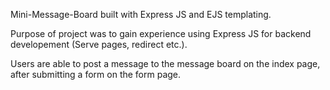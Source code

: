 Mini-Message-Board built with Express JS and EJS templating.

Purpose of project was to gain experience using Express JS for backend developement (Serve pages, redirect etc.).

Users are able to post a message to the message board on the index page, after submitting a form on the form page.
